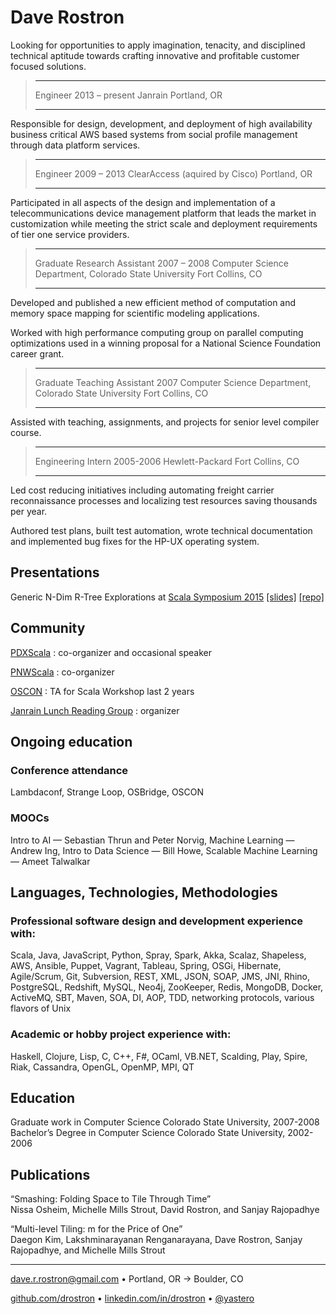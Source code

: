 # Dave Rostron

Looking for opportunities to apply imagination, tenacity, and disciplined technical aptitude  towards crafting innovative and profitable customer focused solutions.

> ---        ---
> Engineer   2013 – present
> Janrain    Portland, OR
> ---        ---

Responsible for design, development, and deployment of high availability business critical AWS based systems from social profile management through data platform services.

> ---                              ---
> Engineer                         2009 – 2013
> ClearAccess (aquired by Cisco)   Portland, OR
> ---                              ---

Participated in all aspects of the design and implementation of a telecommunications device management platform that leads the market in customization while meeting the strict scale and deployment requirements of tier one service providers.

> ---                                                      ---
> Graduate Research Assistant                              2007 – 2008
> Computer Science Department, Colorado State University   Fort Collins, CO
> ---                                                      ---

Developed and published a new efficient method of computation and memory space mapping for scientific modeling applications.

Worked with high performance computing group on parallel computing optimizations used in a winning proposal for a National Science Foundation career grant.

> ---                                                      ---
> Graduate Teaching Assistant                              2007
> Computer Science Department, Colorado State University   Fort Collins, CO
> ---                                                      ---

Assisted with teaching, assignments, and projects for senior level compiler course.

> ---                ---
> Engineering Intern 2005-2006
> Hewlett-Packard    Fort Collins, CO
> ---                ---

Led cost reducing initiatives including automating freight carrier reconnaissance processes and localizing test resources saving thousands per year.

Authored test plans, built test automation, wrote technical documentation and implemented bug fixes for the HP-UX operating system.

## Presentations

Generic N-Dim R-Tree Explorations at [Scala Symposium 2015](http://lampwww.epfl.ch/~hmiller/scala2015/) [[slides]](http://drostron.github.io/slides/scala-symposium/2015-06-13/#/generic-n-dim-r-tree-explorations/index.html) [[repo]](https://github.com/drostron/ndim-rtree)

## Community

[PDXScala](http://www.meetup.com/PDXScala) : co-organizer and occasional speaker

[PNWScala](http://pnwscala.org) : co-organizer

[OSCON](http://www.oscon.com) : TA for Scala Workshop last 2 years

[Janrain Lunch Reading Group](https://github.com/drostron/janrain-lunch-reading-group) : organizer

## Ongoing education

### Conference attendance
Lambdaconf, Strange Loop, OSBridge, OSCON

### MOOCs
Intro to AI — Sebastian Thrun and Peter Norvig, Machine Learning —  Andrew Ing, Intro to Data Science — Bill Howe, Scalable Machine Learning — Ameet Talwalkar

## Languages, Technologies, Methodologies
### Professional software design and development experience with:
Scala, Java, JavaScript, Python, Spray, Spark, Akka, Scalaz, Shapeless, AWS, Ansible, Puppet, Vagrant, Tableau, Spring, OSGi, Hibernate, Agile/Scrum, Git, Subversion, REST, XML, JSON, SOAP, JMS, JNI, Rhino, PostgreSQL, Redshift, MySQL, Neo4j, ZooKeeper, Redis, MongoDB, Docker, ActiveMQ, SBT, Maven, SOA, DI, AOP, TDD, networking protocols, various flavors of Unix

### Academic or hobby project experience with:
Haskell, Clojure, Lisp, C, C++, F#, OCaml, VB.NET, Scalding, Play, Spire, Riak, Cassandra, OpenGL, OpenMP, MPI, QT

## Education
Graduate work in Computer Science	Colorado State University, 2007-2008 \
Bachelor’s Degree in Computer Science	Colorado State University, 2002-2006

## Publications

“Smashing: Folding Space to Tile Through Time”  
Nissa Osheim, Michelle Mills Strout, David Rostron, and Sanjay Rajopadhye

“Multi-level Tiling: m for the Price of One”  
Daegon Kim, Lakshminarayanan Renganarayana, Dave Rostron, Sanjay Rajopadhye, and Michelle Mills Strout

---

dave.r.rostron@gmail.com • Portland, OR → Boulder, CO

[github.com/drostron](https://github.com/drostron) • [linkedin.com/in/drostron](https://www.linkedin.com/in/drostron) • [\@yastero](https://twitter.com/yastero)
